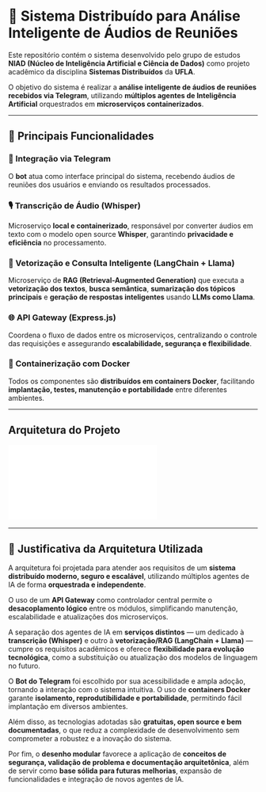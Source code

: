 # 🧠 Sistema Distribuído para Análise Inteligente de Áudios de Reuniões

Este repositório contém o sistema desenvolvido pelo grupo de estudos **NIAD (Núcleo de Inteligência Artificial e Ciência de Dados)** como projeto acadêmico da disciplina **Sistemas Distribuídos** da **UFLA**.

O objetivo do sistema é realizar a **análise inteligente de áudios de reuniões recebidos via Telegram**, utilizando **múltiplos agentes de Inteligência Artificial** orquestrados em **microserviços containerizados**.

---

## 🚀 Principais Funcionalidades

### 🤖 Integração via Telegram

O **bot** atua como interface principal do sistema, recebendo áudios de reuniões dos usuários e enviando os resultados processados.

### 🎙️ Transcrição de Áudio (Whisper)

Microserviço **local e containerizado**, responsável por converter áudios em texto com o modelo open source **Whisper**, garantindo **privacidade e eficiência** no processamento.

### 🧩 Vetorização e Consulta Inteligente (LangChain + Llama)

Microserviço de **RAG (Retrieval-Augmented Generation)** que executa a **vetorização dos textos**, **busca semântica**, **sumarização dos tópicos principais** e **geração de respostas inteligentes** usando **LLMs como Llama**.

### 🌐 API Gateway (Express.js)

Coordena o fluxo de dados entre os microserviços, centralizando o controle das requisições e assegurando **escalabilidade, segurança e flexibilidade**.

### 🐳 Containerização com Docker

Todos os componentes são **distribuídos em containers Docker**, facilitando **implantação, testes, manutenção e portabilidade** entre diferentes ambientes.

---

## Arquitetura do Projeto

![Arquitetura do projeto](./Arquitetura.pdf)

---

## 🧱 Justificativa da Arquitetura Utilizada

A arquitetura foi projetada para atender aos requisitos de um **sistema distribuído moderno, seguro e escalável**, utilizando múltiplos agentes de IA de forma **orquestrada e independente**.

O uso de um **API Gateway** como controlador central permite o **desacoplamento lógico** entre os módulos, simplificando manutenção, escalabilidade e atualizações dos microserviços.

A separação dos agentes de IA em **serviços distintos** — um dedicado à **transcrição (Whisper)** e outro à **vetorização/RAG (LangChain + Llama)** — cumpre os requisitos acadêmicos e oferece **flexibilidade para evolução tecnológica**, como a substituição ou atualização dos modelos de linguagem no futuro.

O **Bot do Telegram** foi escolhido por sua acessibilidade e ampla adoção, tornando a interação com o sistema intuitiva.
O uso de **containers Docker** garante **isolamento, reprodutibilidade e portabilidade**, permitindo fácil implantação em diversos ambientes.

Além disso, as tecnologias adotadas são **gratuitas, open source e bem documentadas**, o que reduz a complexidade de desenvolvimento sem comprometer a robustez e a inovação do sistema.

Por fim, o **desenho modular** favorece a aplicação de **conceitos de segurança, validação de problema e documentação arquitetônica**, além de servir como **base sólida para futuras melhorias**, expansão de funcionalidades e integração de novos agentes de IA.
